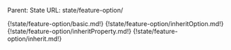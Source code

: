 Parent: State
URL: state/feature-option/

{!state/feature-option/basic.md!}
{!state/feature-option/inheritOption.md!}
{!state/feature-option/inheritProperty.md!}
{!state/feature-option/inherit.md!}

